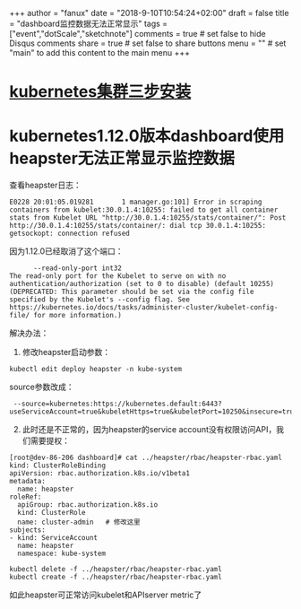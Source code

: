 +++
author = "fanux"
date = "2018-9-10T10:54:24+02:00"
draft = false
title = "dashboard监控数据无法正常显示"
tags = ["event","dotScale","sketchnote"]
comments = true     # set false to hide Disqus comments
share = true        # set false to share buttons
menu = ""           # set "main" to add this content to the main menu
+++

# [kubernetes集群三步安装](https://sealyun.com/pro/products/)

# kubernetes1.12.0版本dashboard使用heapster无法正常显示监控数据

查看heapster日志：
```
E0228 20:01:05.019281       1 manager.go:101] Error in scraping containers from kubelet:30.0.1.4:10255: failed to get all container stats from Kubelet URL "http://30.0.1.4:10255/stats/container/": Post http://30.0.1.4:10255/stats/container/: dial tcp 30.0.1.4:10255: getsockopt: connection refused
```
因为1.12.0已经取消了这个端口：

```
      --read-only-port int32                                                                                      The read-only port for the Kubelet to serve on with no authentication/authorization (set to 0 to disable) (default 10255) (DEPRECATED: This parameter should be set via the config file specified by the Kubelet's --config flag. See https://kubernetes.io/docs/tasks/administer-cluster/kubelet-config-file/ for more information.)
```

解决办法：

1. 修改heapster启动参数：
```
kubectl edit deploy heapster -n kube-system
```
source参数改成：
```
 --source=kubernetes:https://kubernetes.default:6443?useServiceAccount=true&kubeletHttps=true&kubeletPort=10250&insecure=true
```

2. 此时还是不正常的，因为heapster的service account没有权限访问API，我们需要提权：

```
[root@dev-86-206 dashboard]# cat ../heapster/rbac/heapster-rbac.yaml
kind: ClusterRoleBinding
apiVersion: rbac.authorization.k8s.io/v1beta1
metadata:
  name: heapster
roleRef:
  apiGroup: rbac.authorization.k8s.io
  kind: ClusterRole
  name: cluster-admin   # 修改这里
subjects:
- kind: ServiceAccount
  name: heapster
  namespace: kube-system
```

```
kubectl delete -f ../heapster/rbac/heapster-rbac.yaml
kubectl create -f ../heapster/rbac/heapster-rbac.yaml
```

如此heapster可正常访问kubelet和APIserver metric了

